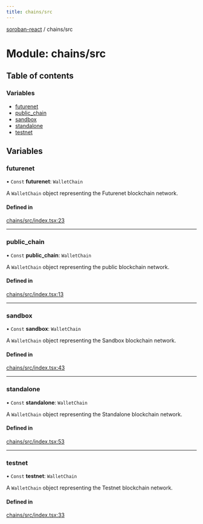 ```yaml
---
title: chains/src
---
```

[soroban-react](../README.md) / chains/src

# Module: chains/src

## Table of contents

### Variables

- [futurenet](chains_src.md#futurenet)
- [public\_chain](chains_src.md#public_chain)
- [sandbox](chains_src.md#sandbox)
- [standalone](chains_src.md#standalone)
- [testnet](chains_src.md#testnet)

## Variables

### futurenet

• `Const` **futurenet**: `WalletChain`

A `WalletChain` object representing the Futurenet blockchain network.

#### Defined in

[chains/src/index.tsx:23](https://github.com/esteblock/soroban-react/blob/bb43fd8/packages/chains/src/index.tsx#L23)

___

### public\_chain

• `Const` **public\_chain**: `WalletChain`

A `WalletChain` object representing the public blockchain network.

#### Defined in

[chains/src/index.tsx:13](https://github.com/esteblock/soroban-react/blob/bb43fd8/packages/chains/src/index.tsx#L13)

___

### sandbox

• `Const` **sandbox**: `WalletChain`

A `WalletChain` object representing the Sandbox blockchain network.

#### Defined in

[chains/src/index.tsx:43](https://github.com/esteblock/soroban-react/blob/bb43fd8/packages/chains/src/index.tsx#L43)

___

### standalone

• `Const` **standalone**: `WalletChain`

A `WalletChain` object representing the Standalone blockchain network.

#### Defined in

[chains/src/index.tsx:53](https://github.com/esteblock/soroban-react/blob/bb43fd8/packages/chains/src/index.tsx#L53)

___

### testnet

• `Const` **testnet**: `WalletChain`

A `WalletChain` object representing the Testnet blockchain network.

#### Defined in

[chains/src/index.tsx:33](https://github.com/esteblock/soroban-react/blob/bb43fd8/packages/chains/src/index.tsx#L33)
